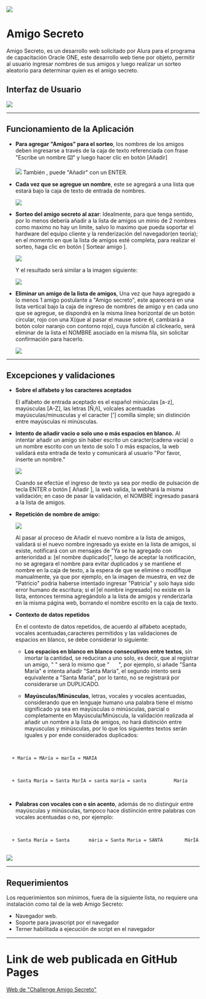 ![](./img-md/header.png)


# Amigo Secreto

Amigo Secreto, es un desarrollo web solicitado por Alura para el programa de capacitación Oracle ONE, este desarrollo web tiene por objeto, permitir al usuario ingresar nombres de sus amigos y luego realizar un sorteo aleatorio para determinar quien es el amigo secreto.

## Interfaz de Usuario

  <img src="./img-md/principal.png"/>

<hr>

## Funcionamiento de la Aplicación

* <strong>Para agregar "Amigos" para el sorteo</strong>, los nombres de los amigos deben ingresarse a través de la caja de texto referenciada con frase "Escribe un nombre ⌨️" y luego hacer clic en botón [Añadir]

  <span><img src="./img-md/input.png"/> También , puede "Añadir" con un ENTER.</span>

* <strong>Cada vez que se agregue un nombre</strong>, este se agregará a una lista que estará bajo la caja de texto de entrada de nombres.

  <img src="./img-md/listado.png"/>

* <strong>Sorteo del amigo secreto al azar</strong>: Idealmente, para que tenga sentido, por lo menos debería añadir a la lista de amigos un minio de 2 nombres  como maximo no hay un limite, salvo lo maximo que pueda soportar el hardware del equipo cliente y la renderización del navegador(en teoría); en el momento en que la lista de amigos esté completa, para realizar el sorteo, haga clic en botón [ Sortear amigo ].

  <img src="./img-md/boton-sorteo.png"/>

  Y el resultado será similar a la imagen siguiente:

  <img src="./img-md/resultado.png"/>

* <strong>Eliminar un amigo de la lista de amigos</strong>, Una vez que haya agregado a lo menos 1 amigo postulante a "Amigo secreto", este aparecerá en una lista vertical bajo la caja de ingreso de nombres de amigo y en cada uno que se agregue, se dispondrá en la misma línea horizontal de un botón circular, rojo con una X(que al pasar el mause sobre él, cambiará a botón color naranjo con contorno rojo), cuya función al clickearlo, será eliminar de la lista el NOMBRE asociado en la misma fila, sin solicitar confirmación para hacerlo.

  <img src="./img-md/boton-eliminar.png"/>


<hr>

## Excepciones y validaciones

* <strong>Sobre el alfabeto y los caracteres aceptados</strong>

  El alfabeto de entrada aceptado es el español minúculas [a-z], mayúsculas [A-Z], las letras [Ñ,ñ], volcales acentuadas mayúsculas/minusculas y el caracter ['] comilla simple; sin distinción entre mayúsculas ni minúsculas.
    
* <strong>Intento de añadir vacio o solo uno o más espacios en blanco.</strong> Al intentar añadir un amigo sin haber escrito un caracter(cadena vacía) o un nombre escrito con un texto de solo 1 o más espacios, la web validará esta entrada de texto  y comunicará al usuario "Por favor, inserte un nombre." 

  <img src="./img-md/validacion-vacio-blancos.png"/>

  Cuando se efectúe el ingreso de texto ya sea por medio de pulsación de tecla ENTER o botón [ Añadir ], la web valida, la webhará la misma validación; en caso de pasar la validación, el NOMBRE ingresado pasará a la lista de amigos.
  
* <strong>Repetición de nombre de amigo:</strong>

  <img src="./img-md/validacion-de-repeticion.png"/>
  
  Al pasar al proceso de Añadir el nuevo nombre a la lista de amigos, validará si el nuevo nombre ingresado ya existe en la lista de amigos, si existe, notificará con un mensajes de "Ya se ha agregado con anterioridad a: [el nombre duplicado]", luego de aceptar la notificación, no se agregara el nombre para evitar duplicados y se mantiene el nombre en la caja de texto, a la espera de que se elimine o modifique manualmente, ya que por ejemplo, en la imagen de muestra, en vez de "Patricio" podria haberse intentado ingresar "Patricia" y solo haya sido error humano de escritura; si el [el nombre ingresado] no existe en la lista, entonces termina agregándolo a la lista de amigos y renderizarla en la misma página web, borrando el nombre escrito en la caja de texto.

* <strong>Contexto de datos repetidos</strong>

  En el contexto de datos repetidos, de acuerdo al alfabeto aceptado, vocales acentuadas,caracteres permitidos y las validaciones de espacios en blanco, se debe considerar lo siguiente:
  - <strong>Los espacios en blanco en blanco consecutivos entre textos</strong>, sin imortar la cantidad, se reduciran a uno solo, es decir, que al registrar un amigo, " " será lo mismo que "&nbsp;&nbsp;&nbsp;&nbsp;&nbsp; ", por ejemplo, si añade "Santa María" e intenta añadir "Santa     María", el segundo intento será equivalente a "Santa María", por lo tanto, no se registrará por considerarse un DUPLICADO.

  - <strong>Mayúsculas/Minúsculas</strong>, letras, vocales y vocales acentuadas, considerando que en lenguaje humano una palabra tiene el mismo significado ya sea en mayúsculas o minúsculas, parcial o completamente en Mayúscula/Minúscula, la validación realizada al añadir un nombre a la lista de amigos, no hará distinción entre mayusculas y minúsculas, por lo que los siguientes textos serán iguales y por ende considerados duplicados:
<br/>

      + María = MAría = marÍa = MARÍA
<br/>

      + Santa María = Santa MarÍA = santa maría = santa          María
<br/>

  - <strong>Palabras con vocales con o sin acento</strong>, además de no distinguir entre mayúsculas y minúsculas, tampoco hace distiinción entre palabras con vocales acentuadas o no, por ejemplo:
<br/>
  
      + Santa María = Santa       mária = Santa Maria = SÁNTÁ        MárÍÁ
<br/>
        <img src="./img-md/santa-maria.png"/>

<hr>

## Requerimientos

  Los requerimientos son mínimos, fuera de la siguiente lista, no requiere una instalación como tal de la web Amigo Secreto:
  
* Navegador web.
* Soporte para javascript por el navegador
* Terner habilitada a ejecución de script en el navegador

<hr>


# Link de web publicada en GitHub Pages

  <a href="https://eduardooyfl.github.io/challenge-amigo-secreto-g9/">Web de "Challenge Amigo Secreto"</a>
